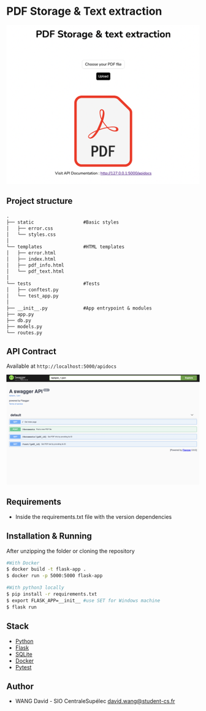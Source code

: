 # PDF Storage & Text extraction

![](index.png)

## Project structure

    .
    ├── static                  #Basic styles
    │   ├── error.css
    │   └── styles.css
    │
    └── templates               #HTML templates
    │   ├── error.html
    │   ├── index.html
    │   ├── pdf_info.html
    │   └── pdf_text.html
    │
    └── tests                   #Tests
    │   ├── conftest.py
    │   └── test_app.py
    │
    ├── __init__.py             #App entrypoint & modules
    ├── app.py
    ├── db.py
    ├── models.py
    └── routes.py

## API Contract

Available at `http://localhost:5000/apidocs`

![](swagger.png)

## Requirements

- Inside the requirements.txt file with the version dependencies

## Installation & Running

After unzipping the folder or cloning the repository

```bash
#With Docker
$ docker build -t flask-app .
$ docker run -p 5000:5000 flask-app
```

```bash
#With python3 locally
$ pip install -r requirements.txt
$ export FLASK_APP=__init__ #use SET for Windows machine
$ flask run
```

## Stack

- [Python](https://www.python.org/)
- [Flask](https://flask.palletsprojects.com/en/2.2.x/)
- [SQLite](https://sqlite.org/index.html)
- [Docker](https://www.docker.com/)
- [Pytest](https://docs.pytest.org/en/7.2.x/)

## Author

- WANG David - SIO CentraleSupélec david.wang@student-cs.fr
